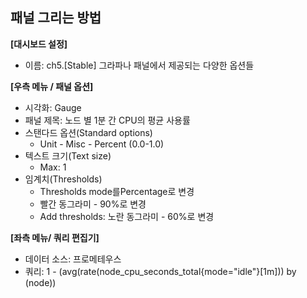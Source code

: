 ## 패널 그리는 방법

**[대시보드 설정]**
* 이름: ch5.[Stable] 그라파나 패널에서 제공되는 다양한 옵션들

**[우측 메뉴 / 패널 옵션]**
* 시각화: Gauge
* 패널 제목: 노드 별 1분 간 CPU의 평균 사용률  
* 스탠다드 옵션(Standard options)
  - Unit - Misc - Percent (0.0-1.0)
* 텍스트 크기(Text size)
  - Max: 1 
* 임계치(Thresholds)
  - Thresholds mode를Percentage로 변경 
  - 빨간 동그라미 - 90%로 변경 
  - Add thresholds: 노란 동그라미 - 60%로 변경 


**[좌측 메뉴/ 쿼리 편집기]** 
* 데이터 소스: 프로메테우스
* 쿼리:  1 - (avg(rate(node_cpu_seconds_total{mode="idle"}[1m])) by (node))
